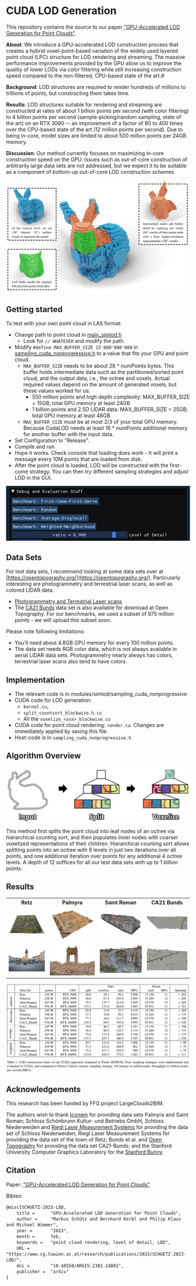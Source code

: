 
# CUDA LOD Generation

This repository contains the source to our paper ["GPU-Accelerated LOD Generation for Point Clouds"](https://www.cg.tuwien.ac.at/research/publications/2023/SCHUETZ-2023-LOD/SCHUETZ-2023-LOD-paper.pdf). 

__About__: We introduce a GPU-accelerated LOD construction process that creates a hybrid voxel-point-based variation of the widely used layered point cloud (LPC) structure for LOD rendering and streaming. The massive performance improvements provided by the GPU allow us to improve the quality of lower LODs via color filtering while still increasing construction speed compared to the non-filtered, CPU-based state of the art.#

__Background__: LOD structures are required to render hundreds of millions to trillions of points, but constructing them takes time.

__Results__: LOD structures suitable for rendering and streaming are constructed at rates of about 1 billion points per second (with color filtering) to 4 billion points per second (sample-picking/random sampling, state of the art) on an RTX 3090 -- an improvement of a factor of 80 to 400 times over the CPU-based state of the art (12 million points per second). Due to being in-core, model sizes are limited to about 500 million points per 24GB memory.

__Discussion__: Our method currently focuses on maximizing in-core construction speed on the GPU. Issues such as out-of-core construction of arbitrarily large data sets are not addressed, but we expect it to be suitable as a component of bottom-up out-of-core LOD construction schemes.

<img src="docs/cudalod_cover.jpg">

## Getting started

To test with your own point cloud in LAS format:

* Change path to point cloud in [main_simlod.h](https://github.com/m-schuetz/CudaLOD/blob/main/src/main_simlod.h#L240-L258)
	* Look for ```// WHATEVER``` and modify the path.
* Modify ```#define MAX_BUFFER_SIZE 15'000'000'000``` in [sampling_cuda_nonprogressive.h](https://github.com/m-schuetz/CudaLOD/blob/0af1bb1dc46db9c59d184ba2f210ec3bf775f13e/modules/simlod/sampling_cuda_nonprogressive/sampling_cuda_nonprogressive.h#L50) to a value that fits your GPU and point cloud. 
	* ```MAX_BUFFER_SIZE``` needs to be about 28 * numPoints bytes. This buffer holds intermediate data such as the partitioned/sorted point cloud, and the output data, i.e., the octree and voxels. Actual required values depend on the amount of generated voxels, but these values worked for us:
		* 550 million points and high depth complexity: MAX_BUFFER_SIZE = 15GB; total GPU memory at least 24GB
		* 1 billion points and 2.5D LIDAR data: MAX_BUFFER_SIZE = 25GB; total GPU memory at least 48GB
	* ```MAX_BUFFER_SIZE``` must be at most 2/3 of your total GPU memory. Because CudaLOD needs at least 16 * numPoints additional memory for another buffer with the input data.
* Set Configuration to "Release". 
* Compile and run
* Hope it works. Check console that loading does work - It will print a message every 10M points that are loaded from disk.
* After the point cloud is loaded, LOD will be constructed with the first-come strategy. You can then try different sampling strategies and adjust LOD in the GUI.

<img src="docs/gui.jpg">

## Data Sets

For test data sets, I recommend looking at some data sets over at [https://opentopography.org/](https://opentopography.org/). Particularly interesting are photogrammetry and terrestrial laser scans, as well as colored LIDAR data.
* [Photogrammetry and Terrestrial Laser scans](https://portal.opentopography.org/dataCatalog?platforms=3&platforms=4&formats=0)
* The [CA21 Bunds](https://portal.opentopography.org/datasetMetadata?otCollectionID=OT.092021.32611.1) data set is also available for download at Open Topography. For our benchmarks, we used a subset of 975 million points - we will upload this subset soon.

Please note following limitations:
* You'll need about 4.8GB GPU memory for every 100 million points. 
* The data set needs RGB color data, which is not always available in aerial LIDAR data sets. Photogrammetry nearly always has colors, terrestrial laser scans also tend to have colors.


## Implementation

* The relevant code is in modules/simlod/sampling_cuda_nonprogressive
* CUDA code for LOD generation: 
	* ```kernel.cu```, 
	* ```split_countsort_blockwise.h.cu```
	* All the ```voxelize_<xxx>_blockwise.cu```
* CUDA code for point cloud rendering: ```render.cu```. Changes are immediately applied by saving this file. 
* Host-code is in ```sampling_cuda_nonprogressive.h```

## Algorithm Overview

<img src="paper\cudalod\work\overview\overview.png">

This method first splits the point cloud into leaf nodes of an octree via hierarchical counting sort, and then populates inner nodes with coarser voxelized representations of their children. Hierarchical counting sort allows splitting points into an octree with 8 levels in just two iterations over all points, and one additional iteration over points for any additional 4 octree levels. A depth of 12 suffices for all our test data sets with up to 1 billion points. 


## Results

<table>
	<tr>
		<th>Retz</th>
		<th>Palmyra</th>
		<th>Saint Roman</th>
		<th>CA21 Bunds</th>
	</tr>
	<tr>
		<td>
			<img src="paper/cudalod/images/datasets/retz_0.jpg">
		</td>
		<td>
			<img src="paper/cudalod/images/datasets/Palmyra_BelTemple0.jpg">
		</td>
		<td>
			<img src="paper/cudalod/images/datasets/SaintRoman_0.jpg">
		</td>
		<td>
			<img src="paper/cudalod/images/datasets/desert_far.png">
		</td>
	</tr>
	<tr>
		<td>
			<img src="paper/cudalod/images/datasets/retz_1.jpg">
		</td>
		<td>
			<img src="paper/cudalod/images/datasets/Palmyra_BelTemple1.jpg">
		</td>
		<td>
			<img src="paper/cudalod/images/datasets/SaintRoman_1.jpg">
		</td>
		<td>
			<img src="paper/cudalod/images/datasets/desert_close.png">
		</td>
	</tr>
</table>

<img src="docs/results.png">

## Acknowledgements

This research has been funded by FFG project LargeClouds2BIM.

The authors wish to thank [Iconem](https://iconem.com/en/) for providing data sets
Palmyra and Saint Roman; Schloss Schönbrunn Kultur- und Betriebs GmbH, Schloss Niederweiden and [Riegl Laser Measurement
Systems](http://www.riegl.co.at/) for providing the data set of Schloss Niederweiden; Riegl
Laser Measurement Systems for providing the data set of the town
of Retz; Bunds et al. and [Open Topography](https://opentopography.org/) for providing the data
set CA21-Bunds; and the Stanford University Computer Graphics Laboratory for the [Stanford Bunny](http://graphics.stanford.edu/data/3Dscanrep/).


## Citation

Paper: ["GPU-Accelerated LOD Generation for Point Clouds"](https://www.cg.tuwien.ac.at/research/publications/2023/SCHUETZ-2023-LOD/SCHUETZ-2023-LOD-paper.pdf)

Bibtex:
```
@misc{SCHUETZ-2023-LOD,
	title =      "GPU-Accelerated LOD Generation for Point Clouds",
	author =     "Markus Schütz and Bernhard Kerbl and Philip Klaus and Michael Wimmer",
	year =       "2023",
	month =      feb,
	keywords =   "point cloud rendering, level of detail, LOD",
	URL =        "https://www.cg.tuwien.ac.at/research/publications/2023/SCHUETZ-2023-LOD/",
	doi =        "10.48550/ARXIV.2302.14801",
	publisher =  "arXiv"
}
```

